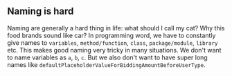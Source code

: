 ## Naming is hard
Naming are generally a hard thing in life: what should I call my cat? Why this food brands sound like car? 
In programming word, we have to constantly give names to `variables`, `method/function`, `class`, `package/module`, `library` etc. This makes good naming very tricky in many situations. We don't want to name variables as `a`, `b`, `c`. But we also don't want to have super long names like `defaultPlaceholderValueForBiddingAmountBeforeUserType`.